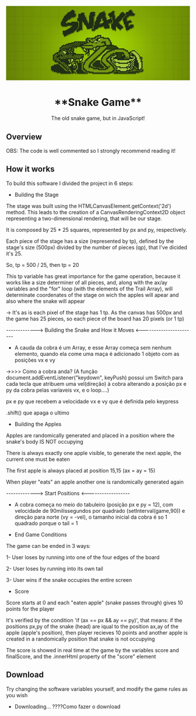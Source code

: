 <img src="./snake-banner.jpg">

<h1 align="center">**Snake Game**</h1>

<p align="center">The old snake game, but in JavaScript!</p>

## Overview
OBS: The code is well commented so I strongly recommend reading it!

## How it works
To build this software I divided the project in 6 steps:

- Building the Stage

The stage was built using the HTMLCanvasElement.getContext('2d') method. This leads to the creation of a CanvasRenderingContext2D object representing a two-dimensional rendering, that will be our stage.

It is composed by 25 * 25 squares, represented by px and py, respectively.

Each piece of the stage has a size (represented by tp), defined by the stage's size (500px) divided by the number of pieces (qp), that I've dicided it's 25.

So, tp = 500 / 25, then tp = 20

This tp variable has great importance for the game operation, because it works like a size determiner of all pieces, and, along with the ax/ay variables and the "for" loop (with the elements of the Trail Array), will determinate coordenates of the stage on wich the apples will apear and also where the snake will appear

-> It's as is each pixel of the stage has 1 tp. As the canvas has 500px and the game has 25 pieces, so each piece of the board has 20 pixels (or 1 tp)



-------------> Building the Snake and How it Moves <-----------------------
- A cauda da cobra é um Array, e esse Array começa sem nenhum elemento, quando ela come uma maça é adicionado 1 objeto com as posições vx e vy

->>>> Como a cobra anda? (A função document.addEventListener("keydown", keyPush) possui um Switch para cada tecla que atribuem uma vel(direção) à cobra alterando a posição px e py da cobra pelas variaveis vx, e o loop....)

px e py que recebem a velocidade vx e vy que é definida pelo keypress

.shift() que apaga o ultimo



- Building the Apples

Apples are randomically generated and placed in a position where the snake's body IS NOT occupying

There is always exactly one apple visible, to generate the next apple, the current one must be eaten 

The first apple is always placed at position 15,15 (ax = ay = 15)

When player "eats" an apple another one is randomically generated again




-------------> Start Positions <------------------
- A cobra começa no meio do tabuleiro (posição px e py = 12), com velocidade de 90milissegundos por quadrado (setInterval(game,90))
e direção para norte (vy = -vel), o tamanho inicial da cobra é so 1 quadrado porque o tail = 1



- End Game Conditions

The game can be ended in 3 ways:

1- User loses by running into one of the four edges of the board

2- User loses by running into its own tail

3- User wins if the snake occupies the entire screen

- Score

Score starts at 0 and each "eaten apple" (snake passes through) gives 10 points for the player

It's verified by the condition 'if (ax == px && ay == py)', that means: if the positions px,py of the snake (head)
are iqual to the position ax,ay of the apple (apple's position), then player recieves 10 points and another apple is created in a randomically position that snake is not occupying 

The score is showed in real time at the game by the variables score and finalScore, and the .innerHtml property of the "score" element

## Download
Try changing the software variables yourself, and modify the game rules as you wish

- Downloading...
????Como fazer o download
